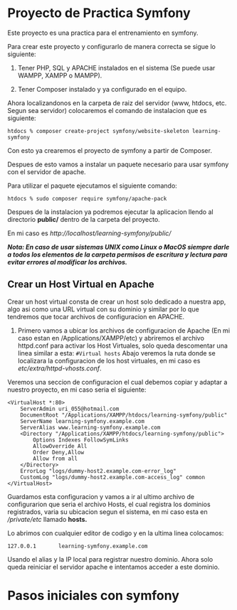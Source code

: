 # Proyecto de Practica Symfony

Este proyecto es una practica para el entrenamiento en symfony.

Para crear este proyecto y configurarlo de manera correcta se sigue lo siguiente:

1. Tener PHP, SQL y APACHE instalados en el sistema (Se puede usar WAMPP, XAMPP o MAMPP).

2. Tener Composer instalado  y ya configurado en el equipo.

Ahora localizandonos en la carpeta de raiz del servidor (www, htdocs, etc. Segun sea servidor) colocaremos el comando de instalacion que es siguiente:

    htdocs % composer create-project symfony/website-skeleton learning-symfony

Con esto ya crearemos el proyecto de symfony  a partir de Composer.

Despues de esto vamos a instalar un paquete necesario para usar symfony con el servidor de apache.

Para utilizar el paquete ejecutamos el siguiente comando: 

    htdocs % sudo composer require symfony/apache-pack

Despues de la instalacion ya podremos ejecutar la aplicacion llendo al directorio **public/** dentro de la carpeta del proyecto.

En mi caso es _http://localhost/learning-symfony/public/_

_**Nota: En caso de usar sistemas UNIX como Linux o MacOS siempre darle a todos los elementos de la carpeta permisos de escritura y lectura para evitar errores al modificar los archivos.**_



## Crear un Host Virtual en Apache

Crear un host virtual consta de crear un host solo dedicado a nuestra app, algo asi como una URL virtual  con su dominio y similar por lo que tendremos que tocar archivos de configuracion en APACHE.

1. Primero vamos a ubicar los archivos de configuracion de Apache (En mi caso estan en /Applications/XAMPP/etc) y abriremos el archivo httpd.conf para activar los Host Virtuales, solo queda descomentar una linea similar a esta:
    `#Virtual hosts`
Abajo veremos la ruta donde se localizara la configuracion de los host virtuales, en mi caso es _etc/extra/httpd-vhosts.conf_.

Veremos una seccion de configuracion el cual debemos copiar y adaptar a nuestro proyecto, en mi caso seria el siguiente:


    <VirtualHost *:80>
        ServerAdmin uri_055@hotmail.com
        DocumentRoot "/Applications/XAMPP/htdocs/learning-symfony/public"
        ServerName learning-symfony.example.com
        ServerAlias www.learning-symfony.example.com
        <Directory "/Applications/XAMPP/htdocs/learning-symfony/public">
            Options Indexes FollowSymLinks
            AllowOverride All
            Order Deny,Allow
            Allow from all
        </Directory>
        ErrorLog "logs/dummy-host2.example.com-error_log"
        CustomLog "logs/dummy-host2.example.com-access_log" common
    </VirtualHost>

Guardamos esta configuracion y vamos a ir al ultimo archivo de configurarion que seria el archivo Hosts, el cual registra los dominios registrados, varia su ubicacion segun el sistema, en mi caso esta en _/private/etc_ llamado **hosts.**

Lo abrimos con cualquier editor de codigo y en la ultima linea colocamos:

    127.0.0.1       learning-symfony.example.com 

Usando el alias y la IP local para registrar nuestro dominio. Ahora solo queda reiniciar el servidor apache e intentamos acceder a este dominio.
        
# Pasos iniciales con symfony